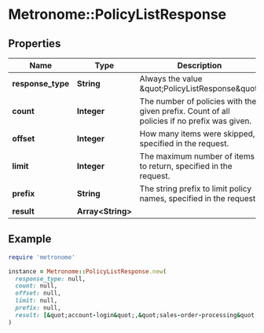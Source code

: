 # Metronome::PolicyListResponse

## Properties

| Name | Type | Description | Notes |
| ---- | ---- | ----------- | ----- |
| **response_type** | **String** | Always the value \&quot;PolicyListResponse\&quot; |  |
| **count** | **Integer** | The number of policies with the given prefix.  Count of all policies if no prefix was given. |  |
| **offset** | **Integer** | How many items were skipped, specified in the request. | [optional] |
| **limit** | **Integer** | The maximum number of items to return, specified in the request. | [optional] |
| **prefix** | **String** | The string prefix to limit policy names, specified in the request. | [optional] |
| **result** | **Array&lt;String&gt;** |  |  |

## Example

```ruby
require 'metronome'

instance = Metronome::PolicyListResponse.new(
  response_type: null,
  count: null,
  offset: null,
  limit: null,
  prefix: null,
  result: [&quot;account-login&quot;,&quot;sales-order-processing&quot;,&quot;marketing-email&quot;]
)
```

